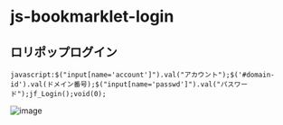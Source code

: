 # js-bookmarklet-login

## ロリポップログイン
```
javascript:$("input[name='account']").val("アカウント");$('#domain-id').val(ドメイン番号);$("input[name='passwd']").val("パスワード");jf_Login();void(0);
```

![image](https://user-images.githubusercontent.com/1501327/162091644-d7cd4a44-481b-45a6-83c9-537364657bef.png)
